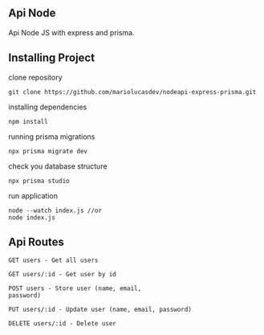 ## Api Node

Api Node JS with express and prisma.

## Installing Project

clone repository

```
git clone https://github.com/mariolucasdev/nodeapi-express-prisma.git

```

installing dependencies

```
npm install
```

running prisma migrations

```
npx prisma migrate dev
```

check you database structure

```
npx prisma studio
```

run application

```
node --watch index.js //or
node index.js
```

## Api Routes

```
GET users - Get all users

GET users/:id - Get user by id

POST users - Store user (name, email,
password)

PUT users/:id - Update user (name, email, password)

DELETE users/:id - Delete user
```
